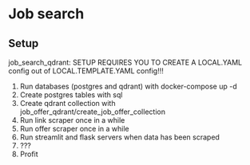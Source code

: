 # Job search
## Setup
job_search_qdrant:
SETUP REQUIRES YOU TO CREATE A LOCAL.YAML config out of LOCAL.TEMPLATE.YAML config!!!
1. Run databases (postgres and qdrant) with docker-compose up -d
1. Create postgres tables with sql
1. Create qdrant collection with job_offer_qdrant/create_job_offer_collection
1. Run link scraper once in a while
1. Run offer scraper once in a while
1. Run streamlit and flask servers when data has been scraped
1. ???
1. Profit
